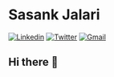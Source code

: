 # **Sasank Jalari**

 [![Linkedin](https://www.iconfinder.com/data/icons/logotypes/32/square-linkedin-24.png)](https://www.linkedin.com/in/sasank-jalari-b592b9143/)                          [![Twitter](https://www.iconfinder.com/data/icons/social-flat-rounded-rects/512/twitter-24.png)](https://twitter.com/sasankjalari)                                        [![Gmail](https://www.iconfinder.com/data/icons/social-media-logos-6/512/112-gmail_email_mail-24.png)](sasankjalari11@gmail.com)

## Hi there 👋

<!--
**Jalari/Jalari** is a ✨ _special_ ✨ repository because its `README.md` (this file) appears on your GitHub profile.

Here are some ideas to get you started:

- 🔭 I’m currently working on Data Science capstone project. 
- 🌱 I’m currently learning 
- 👯 I’m looking to collaborate on any Data Science or Machine Learning project.
- 🤔 I’m looking for help with ...
- 💬 Ask me about ...
- 📫 How to reach me: ...
- 😄 Pronouns: ...
- ⚡ Fun fact: 
-->
